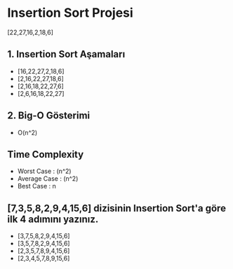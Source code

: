 # Insertion Sort Projesi

[22,27,16,2,18,6]

## 1. Insertion Sort Aşamaları
* [16,22,27,2,18,6]
* [2,16,22,27,18,6]
* [2,16,18,22,27,6]
* [2,6,16,18,22,27]

## 2. Big-O Gösterimi

* O(n^2)

## Time Complexity

* Worst Case : (n^2)
* Average Case : (n^2)
* Best Case : n

## [7,3,5,8,2,9,4,15,6] dizisinin Insertion Sort'a göre ilk 4 adımını yazınız.

* [3,7,5,8,2,9,4,15,6]
* [3,5,7,8,2,9,4,15,6]
* [2,3,5,7,8,9,4,15,6]
* [2,3,4,5,7,8,9,15,6]